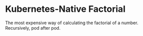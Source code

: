 Kubernetes-Native Factorial
===========================
The most expensive way of calculating the factorial of a number. Recursively, pod after pod.
